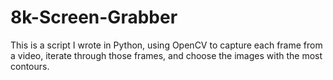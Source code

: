 # 8k-Screen-Grabber

This is a script I wrote in Python, using OpenCV to capture each frame from a video, iterate through those frames, and choose the images with the most contours.


